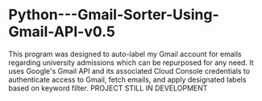 # Python---Gmail-Sorter-Using-Gmail-API-v0.5
This program was designed to auto-label my Gmail account for emails regarding university admissions which can be repurposed for any need. It uses Google's Gmail API and its associated Cloud Console credentials to authenticate access to Gmail, fetch emails, and apply designated labels based on keyword filter. PROJECT STILL IN DEVELOPMENT
